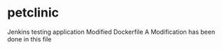 # petclinic
Jenkins testing application
Modified Dockerfile
A Modification has been done in this file
